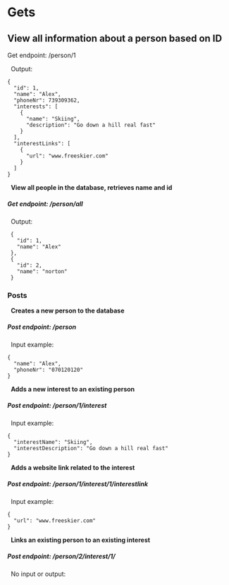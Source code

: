 ### <h1>**Gets**</h1>
<h2>View all information about a person based on ID</h2>

<p>Get endpoint: /person/1</p>


&nbsp; Output:
```
{
  "id": 1,
  "name": "Alex",
  "phoneNr": 739309362,
  "interests": [
    {
      "name": "Skiing",
      "description": "Go down a hill real fast"
    }
  ],
  "interestLinks": [
    {
      "url": "www.freeskier.com"
    }
  ]
}
```
&nbsp; **View all people in the database, retrieves name and id**
##### Get endpoint: /person/all
&nbsp; Output:
```
 {
   "id": 1,
   "name": "Alex"
 },
 {
   "id": 2,
   "name": "norton"
 }
```
### **Posts**
&nbsp; **Creates a new person to the database**
##### Post endpoint: /person
&nbsp; Input example:
```
{
  "name": "Alex",
  "phoneNr": "070120120"
}
```
&nbsp; **Adds a new interest to an existing person**
##### Post endpoint: /person/1/interest
&nbsp; Input example:
```
{
  "interestName": "Skiing",
  "interestDescription": "Go down a hill real fast"
}
```
&nbsp; **Adds a website link related to the interest**
##### Post endpoint: /person/1/interest/1/interestlink
&nbsp; Input example:
```
{
  "url": "www.freeskier.com"
}
```
&nbsp; **Links an existing person to an existing interest**
##### Post endpoint: /person/2/interest/1/
&nbsp; No input or output:




